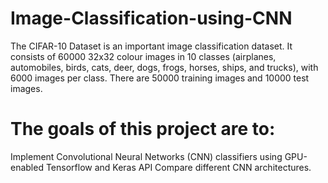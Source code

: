 # Image-Classification-using-CNN

The CIFAR-10 Dataset is an important image classification dataset. It consists of 60000 32x32 colour images in 10 classes (airplanes, automobiles, birds, cats, deer, dogs, frogs, horses, ships, and trucks), with 6000 images per class. There are 50000 training images and 10000 test images.

# The goals of this project are to:
Implement Convolutional Neural Networks (CNN) classifiers using GPU-enabled Tensorflow and Keras API Compare different CNN architectures.
